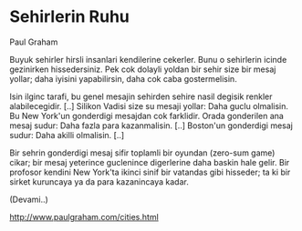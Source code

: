 # Sehirlerin Ruhu

Paul Graham

Buyuk sehirler hirsli insanlari kendilerine cekerler. Bunu o sehirlerin icinde gezinirken hissedersiniz. Pek cok dolayli yoldan bir sehir size bir mesaj yollar; daha iyisini yapabilirsin, daha cok caba gostermelisin.

Isin ilginc tarafi, bu genel mesajin sehirden sehire nasil degisik renkler alabilecegidir. [..] Silikon Vadisi size su mesaji yollar: Daha guclu olmalisin. Bu New York'un gonderdigi mesajdan cok farklidir. Orada gonderilen ana mesaj sudur: Daha fazla para kazanmalisin. [..] Boston'un gonderdigi mesaj sudur: Daha akilli olmalisin. [..]

Bir sehrin gonderdigi mesaj sifir toplamli bir oyundan (zero-sum game) cikar; bir mesaj yeterince guclenince digerlerine daha baskin hale gelir. Bir profosor kendini New York'ta ikinci sinif bir vatandas gibi hisseder; ta ki bir sirket kuruncaya ya da para kazanincaya kadar.

(Devami..)

http://www.paulgraham.com/cities.html

